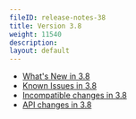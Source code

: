 ```yaml
---
fileID: release-notes-38
title: Version 3.8
weight: 11540
description: 
layout: default
---
```

- [What's New in 3.8](release-notes-new-features38)
- [Known Issues in 3.8](release-notes-known-issues38)
- [Incompatible changes in 3.8](release-notes-upgrading-changes38)
- [API changes in 3.8](release-notes-api-changes38)
